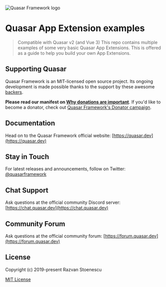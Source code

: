 ![Quasar Framework logo](https://cdn.quasar.dev/logo-v2/header.png)

# Quasar App Extension examples

> Compatible with Quasar v2 (and Vue 3)
> This repo contains multiple examples of some very basic Quasar App Extensions. This is offered as a guide to help you build your own App Extensions.

## Supporting Quasar
Quasar Framework is an MIT-licensed open source project. Its ongoing development is made possible thanks to the support by these awesome [backers](https://github.com/rstoenescu/quasar-framework/blob/dev/backers.md).

**Please read our manifest on [Why donations are important](https://quasar.dev/why-donate)**. If you'd like to become a donator, check out [Quasar Framework's Donator campaign](https://donate.quasar.dev).

## Documentation

Head on to the Quasar Framework official website: [https://quasar.dev](https://quasar.dev)

## Stay in Touch

For latest releases and announcements, follow on Twitter: [@quasarframework](https://twitter.com/quasarframework)

## Chat Support

Ask questions at the official community Discord server: [https://chat.quasar.dev](https://chat.quasar.dev)

## Community Forum

Ask questions at the official community forum: [https://forum.quasar.dev](https://forum.quasar.dev)

## License

Copyright (c) 2019-present Razvan Stoenescu

[MIT License](http://en.wikipedia.org/wiki/MIT_License)
